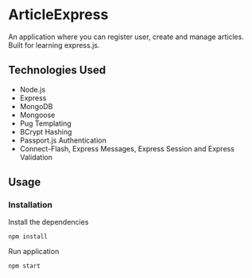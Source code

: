 # ArticleExpress
An application where you can register user, create and manage articles. Built for learning express.js.

## Technologies Used
- Node.js
- Express
- MongoDB 
- Mongoose
- Pug Templating
- BCrypt Hashing
- Passport.js Authentication
- Connect-Flash, Express Messages, Express Session and Express Validation

## Usage
### Installation
Install the dependencies
``` 
npm install
```
Run application
``` 
npm start
```
